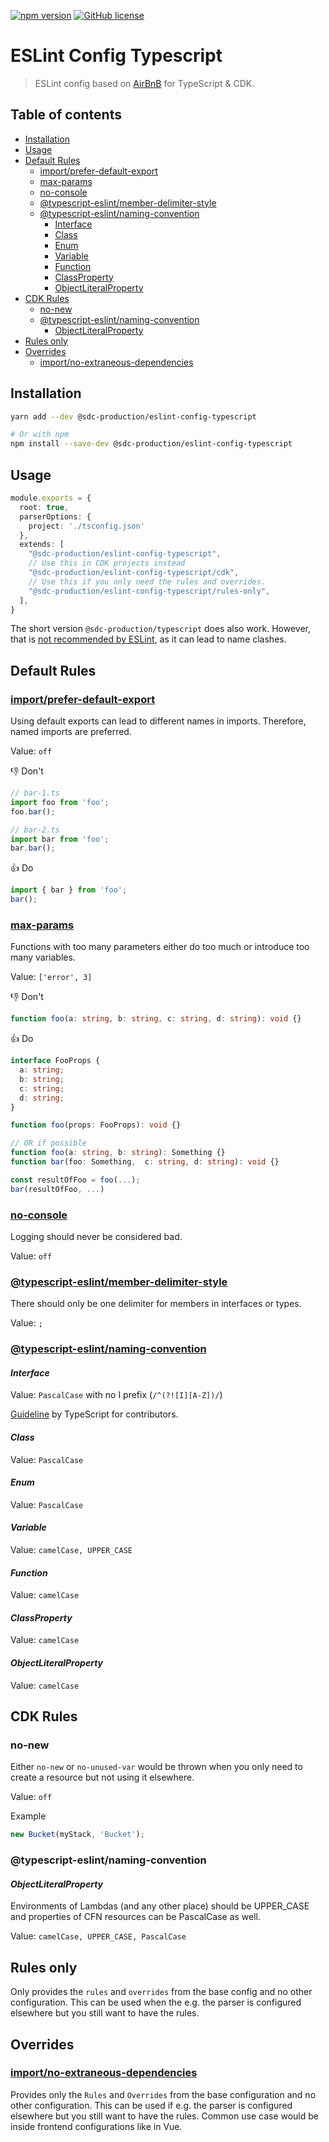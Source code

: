 [![npm version](https://img.shields.io/npm/v/@bmacher/eslint-config-typescript)](https://www.npmjs.com/package/@bmacher/eslint-config-typescript/v/latest)
[![GitHub license](https://img.shields.io/github/license/bmacher/eslint-config-typescript.svg)](https://github.com/bmacher/eslint-config-typescript/blob/master/LICENSE)

# ESLint Config Typescript

> ESLint config  based on [AirBnB](https://github.com/airbnb/javascript) for TypeScript & CDK.

## Table of contents

  - [Installation](#installation)
  - [Usage](#usage)
  - [Default Rules](#default-rules)
    - [import/prefer-default-export](#importprefer-default-export)
    - [max-params](#max-params)
    - [no-console](#no-console)
    - [@typescript-eslint/member-delimiter-style](#typescript-eslintmember-delimiter-style)
    - [@typescript-eslint/naming-convention](#typescript-eslintnaming-convention)
      - [Interface](#interface)
      - [Class](#class)
      - [Enum](#enum)
      - [Variable](#variable)
      - [Function](#function)
      - [ClassProperty](#classproperty)
      - [ObjectLiteralProperty](#objectliteralproperty)
  - [CDK Rules](#cdk-rules)
    - [no-new](#no-new)
    - [@typescript-eslint/naming-convention](#typescript-eslintnaming-convention-1)
      - [ObjectLiteralProperty](#objectliteralproperty-1)
  - [Rules only](#rules-only)
  - [Overrides](#overrides)
    - [import/no-extraneous-dependencies](#importno-extraneous-dependencies)

## Installation 

```sh
yarn add --dev @sdc-production/eslint-config-typescript

# Or with npm
npm install --save-dev @sdc-production/eslint-config-typescript
```

## Usage

```ts
module.exports = {
  root: true,
  parserOptions: {
    project: './tsconfig.json'
  },
  extends: [
    "@sdc-production/eslint-config-typescript",
    // Use this in CDK projects instead
    "@sdc-production/eslint-config-typescript/cdk",
    // Use this if you only need the rules and overrides.
    "@sdc-production/eslint-config-typescript/rules-only",
  ],
}
```

The short version `@sdc-production/typescript` does also work. However, that is [not recommended by ESLint](https://eslint.org/docs/developer-guide/shareable-configs#npm-scoped-modules), as it can lead to name clashes.

## Default Rules

<!-- Template
Title

Description...

👎 Don't

```ts

```

👍 Do

```ts

``` 
-->

### [import/prefer-default-export](https://github.com/import-js/eslint-plugin-import/blob/main/docs/rules/prefer-default-export.md)

Using default exports can lead to different names in imports. Therefore, named imports are preferred.

Value: `off`

👎 Don't

```ts
// bar-1.ts
import foo from 'foo';
foo.bar();

// bar-2.ts
import bar from 'foo';
bar.bar();
```

👍 Do

```ts
import { bar } from 'foo';
bar();
```

### [max-params](https://eslint.org/docs/rules/max-params)

Functions with too many parameters either do too much or introduce too many variables.

Value: `['error', 3]`

👎 Don't

```ts
function foo(a: string, b: string, c: string, d: string): void {}
```

👍 Do

```ts
interface FooProps {
  a: string;
  b: string; 
  c: string; 
  d: string;
}

function foo(props: FooProps): void {}

// OR if possible
function foo(a: string, b: string): Something {}
function bar(foo: Something,  c: string, d: string): void {}

const resultOfFoo = foo(...);
bar(resultOfFoo, ...)
```

### [no-console](https://eslint.org/docs/rules/no-console)

Logging should never be considered bad.

Value: `off`

### [@typescript-eslint/member-delimiter-style](https://github.com/typescript-eslint/typescript-eslint/blob/main/packages/eslint-plugin/docs/rules/member-delimiter-style.md)

There should only be one delimiter for members in interfaces or types.

Value: `;`

### [@typescript-eslint/naming-convention](https://github.com/typescript-eslint/typescript-eslint/blob/main/packages/eslint-plugin/docs/rules/naming-convention.md)

#### *Interface*

Value: `PascalCase` with no I prefix (`/^(?![I][A-Z])/`)

[Guideline](https://github.com/microsoft/TypeScript/wiki/Coding-guidelines#names) by TypeScript for contributors.

#### *Class*

Value: `PascalCase`

#### *Enum*

Value: `PascalCase`
#### *Variable*

Value: `camelCase, UPPER_CASE`

#### *Function*

Value: `camelCase`

#### *ClassProperty*

Value: `camelCase`

#### *ObjectLiteralProperty*

Value: `camelCase`

## CDK Rules

### no-new

Either `no-new` or `no-unused-var` would be thrown when you only need to create a resource but not using it elsewhere.

Value: `off`

Example

```ts
new Bucket(myStack, 'Bucket');
```

### @typescript-eslint/naming-convention

#### *ObjectLiteralProperty*

Environments of Lambdas (and any other place) should be UPPER_CASE and properties of CFN resources can be PascalCase as well. 

Value: `camelCase, UPPER_CASE, PascalCase`

## Rules only

Only provides the `rules` and `overrides` from the base config and no other configuration. This can be used when the e.g. the parser is configured elsewhere but you still want to have the rules.

## Overrides

### [import/no-extraneous-dependencies](https://github.com/import-js/eslint-plugin-import/blob/main/docs/rules/no-extraneous-dependencies.md)

Provides only the `Rules` and `Overrides` from the base configuration and no other configuration. This can be used if e.g. the parser is configured elsewhere but you still want to have the rules. Common use case would be inside frontend configurations like in Vue.
